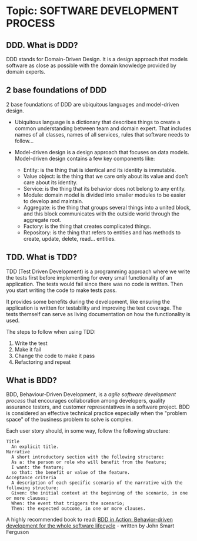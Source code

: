 # Topic: SOFTWARE DEVELOPMENT PROCESS

## DDD. What is DDD?

DDD stands for Domain-Driven Design. It is a design approach that models software as close as possible with the domain knowledge provided by domain experts.

## 2 base foundations of DDD

2 base foundations of DDD are ubiquitous languages and model-driven design.

- Ubiquitous language is a dictionary that describes things to create a common understanding between team and domain expert. That includes names of all classes, names of all services, rules that software needs to follow...

- Model-driven design is a design approach that focuses on data models. Model-driven design contains a few key components like:

  - Entity: is the thing that is identical and its identity is immutable.
  - Value object: is the thing that we care only about its value and don't care about its identity.
  - Service: is the thing that its behavior does not belong to any entity.
  - Module: domain model is divided into smaller modules to be easier to develop and maintain.
  - Aggregate: is the thing that groups several things into a united block, and this block communicates with the outside world through the aggregate root.
  - Factory: is the thing that creates complicated things.
  - Repository: is the thing that refers to entities and has methods to create, update, delete, read... entities.

## TDD. What is TDD?

TDD (Test Driven Development) is a programming approach where we write the tests first before implementing for every small functionality of an application. The tests would fail since there was no code is written. Then you start writing the code to make tests pass.

It provides some benefits during the development, like ensuring the application is written for testability and improving the test coverage. The tests themself can serve as living documentation on how the functionality is used.

The steps to follow when using TDD:

1. Write the test
2. Make it fail
3. Change the code to make it pass
4. Refactoring and repeat

## What is BDD?

BDD, Behaviour-Driven Development, is a *agile software development process* that encourages collaboration among developers, quality assurance testers, and customer representatives in a software project. BDD is considered an effective technical practice especially when the "problem space" of the business problem to solve is complex.

Each user story should, in some way, follow the following structure:

  ```
  Title
    An explicit title.
  Narrative
    A short introductory section with the following structure:
    As a: the person or role who will benefit from the feature;
    I want: the feature;
    so that: the benefit or value of the feature.
  Acceptance criteria
    A description of each specific scenario of the narrative with the following structure:
    Given: the initial context at the beginning of the scenario, in one or more clauses;
    When: the event that triggers the scenario;
    Then: the expected outcome, in one or more clauses.
  ```

A highly recommended book to read: [BDD in Action: Behavior-driven development for the whole software lifecycle](https://www.amazon.com/BDD-Action-Behavior-driven-development-lifecycle/dp/161729165X) - written by John Smart Ferguson
